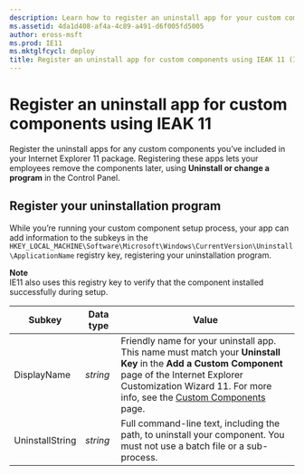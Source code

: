```yaml
---
description: Learn how to register an uninstall app for your custom components, using IEAK 11.
ms.assetid: 4da1d408-af4a-4c89-a491-d6f005fd5005
author: eross-msft
ms.prod: IE11
ms.mktglfcycl: deploy
title: Register an uninstall app for custom components using IEAK 11 (Internet Explorer Administration Kit 11 for IT Pros)
---
```


# Register an uninstall app for custom components using IEAK 11
Register the uninstall apps for any custom components you’ve included in your Internet Explorer 11 package. Registering these apps lets your employees remove the components later, using **Uninstall or change a program** in the Control Panel.

## Register your uninstallation program
While you’re running your custom component setup process, your app can add information to the subkeys in the `HKEY_LOCAL_MACHINE\Software\Microsoft\Windows\CurrentVersion\Uninstall\ApplicationName` registry key, registering your uninstallation program.

**Note**<br>IE11 also uses this registry key to verify that the component installed successfully during setup.

|Subkey |Data type |Value      |
|-------|----------|-----------|
|DisplayName |*string* |Friendly name for your uninstall app. This name must match your **Uninstall Key** in the **Add a Custom Component** page of the Internet Explorer Customization Wizard 11. For more info, see the [Custom Components](custom-components-ieak11-wizard.md) page.  |
|UninstallString |*string* |Full command-line text, including the path, to uninstall your component. You must not use a batch file or a sub-process. |